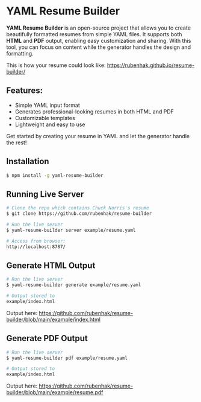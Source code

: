 # YAML Resume Builder

**YAML Resume Builder** is an open-source project that allows you to create beautifully formatted resumes from simple YAML files. It supports both **HTML** and **PDF** output, enabling easy customization and sharing. With this tool, you can focus on content while the generator handles the design and formatting.

This is how your resume could look like: https://rubenhak.github.io/resume-builder/

## Features:
- Simple YAML input format
- Generates professional-looking resumes in both HTML and PDF
- Customizable templates
- Lightweight and easy to use

Get started by creating your resume in YAML and let the generator handle the rest!

## Installation
```sh
$ npm install -g yaml-resume-builder
```

## Running Live Server
```sh
# Clone the repo which contains Chuck Norris's resume
$ git clone https://github.com/rubenhak/resume-builder

# Run the live server 
$ yaml-resume-builder server example/resume.yaml

# Access from browser:
http://localhost:8787/
```

## Generate HTML Output
```sh
# Run the live server 
$ yaml-resume-builder generate example/resume.yaml

# Output stored to 
example/index.html
```

Output here: https://github.com/rubenhak/resume-builder/blob/main/example/index.html

## Generate PDF Output
```sh
# Run the live server 
$ yaml-resume-builder pdf example/resume.yaml

# Output stored to 
example/index.html
```

Output here: https://github.com/rubenhak/resume-builder/blob/main/example/resume.pdf
